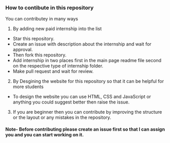 
### How to contibute in this repository 

You can contributey in many ways 

1. By adding new paid internship into the list 

- Star this repository.
- Create an issue with description about the internship and wait for approval.
- Then fork this repository.
- Add internship in two places first in the main page readme file second on the respective type of internship folder.
- Make pull request and wait for review.

2. By Desgining the website for this repository so that it can be helpful for more students

- To design the website you can use HTML, CSS and JavaScript or anything you could suggest better then raise the issue.

3. If you are beginner then you can contribute by improving the structure or the layout or any mistakes in the repository.

#### Note- Before contributing please create an issue first so that I can assign you and you can start working on it.
